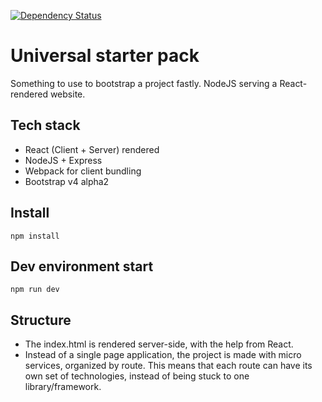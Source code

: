 [![Dependency Status](https://dependencyci.com/github/pmadruga/universal-app-starter/badge)](https://dependencyci.com/github/pmadruga/universal-app-starter)

# Universal starter pack
Something to use to bootstrap a project fastly. 
NodeJS serving a React-rendered website.

## Tech stack
* React (Client + Server) rendered
* NodeJS + Express
* Webpack for client bundling
* Bootstrap v4 alpha2

## Install
`npm install`

## Dev environment start
`npm run dev`

## Structure
* The index.html is rendered server-side, with the help from React. 
* Instead of a single page application, the project is made with micro services, organized by route. This means that each route can have its own set of technologies, instead of being stuck to one library/framework.
